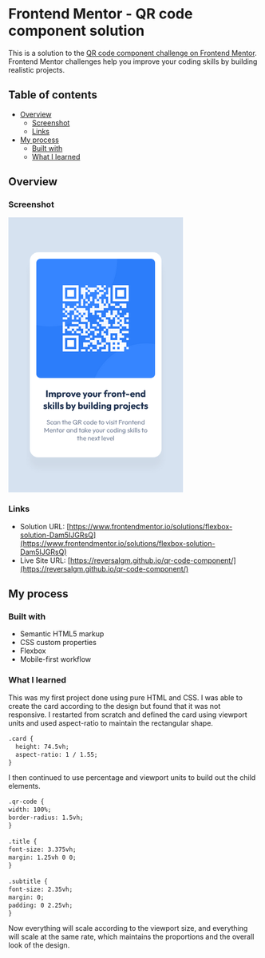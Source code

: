 # Frontend Mentor - QR code component solution

This is a solution to the [QR code component challenge on Frontend Mentor](https://www.frontendmentor.io/challenges/qr-code-component-iux_sIO_H). Frontend Mentor challenges help you improve your coding skills by building realistic projects.

## Table of contents

- [Overview](#overview)
  - [Screenshot](#screenshot)
  - [Links](#links)
- [My process](#my-process)
  - [Built with](#built-with)
  - [What I learned](#what-i-learned)

## Overview

### Screenshot

<p float="left">
  <img align="top" src="./screenshots/qr-screenshot.png">
</p>

### Links

- Solution URL: [https://www.frontendmentor.io/solutions/flexbox-solution-Dam5IJGRsQ](https://www.frontendmentor.io/solutions/flexbox-solution-Dam5IJGRsQ)
- Live Site URL: [https://reversalgm.github.io/qr-code-component/](https://reversalgm.github.io/qr-code-component/)

## My process

### Built with

- Semantic HTML5 markup
- CSS custom properties
- Flexbox
- Mobile-first workflow

### What I learned

This was my first project done using pure HTML and CSS. I was able to create the card according to the design but found that it was not responsive.
I restarted from scratch and defined the card using viewport units and used aspect-ratio to maintain the rectangular shape.

```
.card {
  height: 74.5vh;
  aspect-ratio: 1 / 1.55;
}
```

I then continued to use percentage and viewport units to build out the child elements.

```
.qr-code {
width: 100%;
border-radius: 1.5vh;
}

.title {
font-size: 3.375vh;
margin: 1.25vh 0 0;
}

.subtitle {
font-size: 2.35vh;
margin: 0;
padding: 0 2.25vh;
}
```
Now everything will scale according to the viewport size, and everything will scale at the same rate, which maintains the proportions and the overall look of the design.
